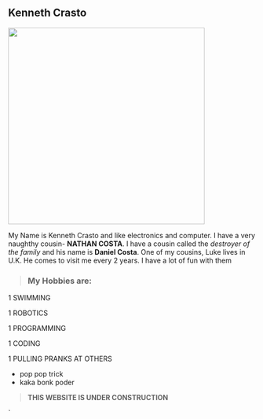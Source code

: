 ## Kenneth Crasto  
<img src="http://wallpapercave.com/wp/yxedRFW.jpg" width="400">

My Name is Kenneth Crasto and like electronics and computer. I have a very naughthy cousin- **NATHAN COSTA**. 
I have a cousin called the _destroyer of the family_ and his name is **Daniel Costa**. One of my cousins, Luke lives in U.K. He comes to visit me every 2 years. I have a lot of fun with them 


> ### My Hobbies are:

1 SWIMMING

1 ROBOTICS

1 PROGRAMMING

1 CODING

1 PULLING PRANKS AT OTHERS

 * pop pop trick
 * kaka bonk poder


> 
> **THIS WEBSITE IS UNDER CONSTRUCTION**


`
